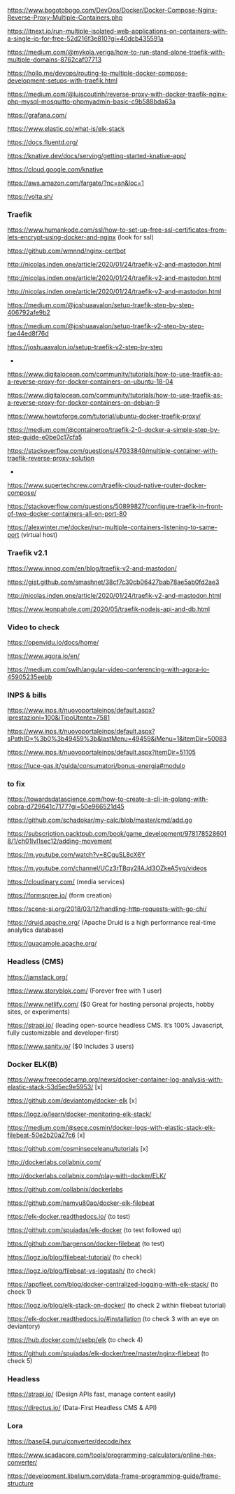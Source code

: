 https://www.bogotobogo.com/DevOps/Docker/Docker-Compose-Nginx-Reverse-Proxy-Multiple-Containers.php

https://itnext.io/run-multiple-isolated-web-applications-on-containers-with-a-single-ip-for-free-52d216f3e810?gi=40dcb435591a

https://medium.com/@mykola.veriga/how-to-run-stand-alone-traefik-with-multiple-domains-8762caf07713

https://hollo.me/devops/routing-to-multiple-docker-compose-development-setups-with-traefik.html

https://medium.com/@luiscoutinh/reverse-proxy-with-docker-traefik-nginx-php-mysql-mosquitto-phpmyadmin-basic-c9b588bda63a

https://grafana.com/

https://www.elastic.co/what-is/elk-stack

https://docs.fluentd.org/

https://knative.dev/docs/serving/getting-started-knative-app/

https://cloud.google.com/knative

https://aws.amazon.com/fargate/?nc=sn&loc=1

https://volta.sh/
### Traefik ###

https://www.humankode.com/ssl/how-to-set-up-free-ssl-certificates-from-lets-encrypt-using-docker-and-nginx (look for ssl)

https://github.com/wmnnd/nginx-certbot

http://nicolas.inden.one/article/2020/01/24/traefik-v2-and-mastodon.html

http://nicolas.inden.one/article/2020/01/24/traefik-v2-and-mastodon.html

http://nicolas.inden.one/article/2020/01/24/traefik-v2-and-mastodon.html

https://medium.com/@joshuaavalon/setup-traefik-step-by-step-406792afe9b2

https://medium.com/@joshuaavalon/setup-traefik-v2-step-by-step-fae44ed8f76d

https://joshuaavalon.io/setup-traefik-v2-step-by-step

*

https://www.digitalocean.com/community/tutorials/how-to-use-traefik-as-a-reverse-proxy-for-docker-containers-on-ubuntu-18-04

https://www.digitalocean.com/community/tutorials/how-to-use-traefik-as-a-reverse-proxy-for-docker-containers-on-debian-9

https://www.howtoforge.com/tutorial/ubuntu-docker-traefik-proxy/

https://medium.com/@containeroo/traefik-2-0-docker-a-simple-step-by-step-guide-e0be0c17cfa5

https://stackoverflow.com/questions/47033840/multiple-container-with-traefik-reverse-proxy-solution

*

https://www.supertechcrew.com/traefik-cloud-native-router-docker-compose/

https://stackoverflow.com/questions/50899827/configure-traefik-in-front-of-two-docker-containers-all-on-port-80

https://alexwinter.me/docker/run-multiple-containers-listening-to-same-port (virtual host)

### Traefik v2.1

https://www.innoq.com/en/blog/traefik-v2-and-mastodon/

https://gist.github.com/smashnet/38cf7c30cb06427bab78ae5ab0fd2ae3

http://nicolas.inden.one/article/2020/01/24/traefik-v2-and-mastodon.html

https://www.leonpahole.com/2020/05/traefik-nodejs-api-and-db.html


### Video to check

https://openvidu.io/docs/home/

https://www.agora.io/en/

https://medium.com/swlh/angular-video-conferencing-with-agora-io-45905235eebb

### INPS & bills

https://www.inps.it/nuovoportaleinps/default.aspx?iprestazioni=100&iTipoUtente=7581

https://www.inps.it/nuovoportaleinps/default.aspx?sPathID=%3b0%3b49459%3b&lastMenu=49459&iMenu=1&itemDir=50083

https://www.inps.it/nuovoportaleinps/default.aspx?itemDir=51105

https://luce-gas.it/guida/consumatori/bonus-energia#modulo

### to fix

https://towardsdatascience.com/how-to-create-a-cli-in-golang-with-cobra-d729641c7177?gi=50e966521d45

https://github.com/schadokar/my-calc/blob/master/cmd/add.go

https://subscription.packtpub.com/book/game_development/9781785286018/1/ch01lvl1sec12/adding-movement

https://m.youtube.com/watch?v=8CguSL8cX6Y

https://m.youtube.com/channel/UCz3rTBqy2llAJd3OZkeA5yg/videos

https://cloudinary.com/ (media services)

https://formspree.io/ (form creation)

https://scene-si.org/2018/03/12/handling-http-requests-with-go-chi/

https://druid.apache.org/ (Apache Druid is a high performance real-time analytics database)

https://guacamole.apache.org/

### Headless (CMS)

https://jamstack.org/

https://www.storyblok.com/ (Forever free with 1 user)

https://www.netlify.com/ ($0 Great for hosting personal projects, hobby sites, or experiments)

https://strapi.io/ (leading open-source headless CMS. It’s 100% Javascript, fully customizable and developer-first)

https://www.sanity.io/ ($0 Includes 3 users)

### Docker ELK(B)

https://www.freecodecamp.org/news/docker-container-log-analysis-with-elastic-stack-53d5ec9e5953/ [x]

https://github.com/deviantony/docker-elk [x]

https://logz.io/learn/docker-monitoring-elk-stack/

https://medium.com/@sece.cosmin/docker-logs-with-elastic-stack-elk-filebeat-50e2b20a27c6 [x]

https://github.com/cosminseceleanu/tutorials [x]

http://dockerlabs.collabnix.com/

http://dockerlabs.collabnix.com/play-with-docker/ELK/

https://github.com/collabnix/dockerlabs

https://github.com/namvu80ap/docker-elk-filebeat

https://elk-docker.readthedocs.io/ (to test)

https://github.com/spujadas/elk-docker (to test followed up)

https://github.com/bargenson/docker-filebeat (to test)

https://logz.io/blog/filebeat-tutorial/ (to check)

https://logz.io/blog/filebeat-vs-logstash/ (to check)

https://appfleet.com/blog/docker-centralized-logging-with-elk-stack/ (to check 1)

https://logz.io/blog/elk-stack-on-docker/ (to check 2 within filebeat tutorial)

https://elk-docker.readthedocs.io/#installation (to check 3 with an eye on deviantory)

https://hub.docker.com/r/sebp/elk (to check 4)

https://github.com/spujadas/elk-docker/tree/master/nginx-filebeat (to check 5)

### Headless

https://strapi.io/ (Design APIs fast, manage content easily)

https://directus.io/ (Data-First Headless CMS & API)

### Lora

https://base64.guru/converter/decode/hex

https://www.scadacore.com/tools/programming-calculators/online-hex-converter/

https://development.libelium.com/data-frame-programming-guide/frame-structure
